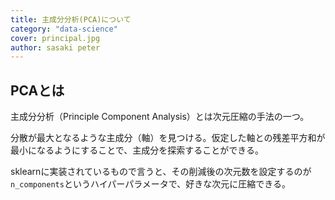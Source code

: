 ```yaml
---
title: 主成分分析(PCA)について
category: "data-science"
cover: principal.jpg
author: sasaki peter
---
```


## PCAとは

主成分分析（Principle Component Analysis）とは次元圧縮の手法の一つ。

分散が最大となるような主成分（軸）を見つける。仮定した軸との残差平方和が最小になるようにすることで、主成分を探索することができる。

sklearnに実装されているもので言うと、その削減後の次元数を設定するのが`n_components`というハイパーパラメータで、好きな次元に圧縮できる。